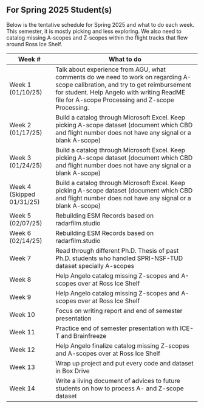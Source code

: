 ## For Spring 2025 Student(s)

Below is the tentative schedule for Spring 2025 and what to do each week. This semester, it is mostly picking and less exploring. We also need to catalog missing A-scopes and Z-scopes within the flight tracks that flew around Ross Ice Shelf. 

| Week #  | What to do                  |
|---------|-----------------------------|
| Week 1 (01/10/25)  | Talk about experience from AGU, what comments do we need to work on regarding A-scope calibration, and try to get reimbursement for student. Help Angelo with writing ReadME file for A-scope Processing and Z-scope Processing.|
| Week 2 (01/17/25)  | Build a catalog through Microsoft Excel. Keep picking A-scope dataset (document which CBD and flight number does not have any signal or a blank A-scope)|
| Week 3 (01/24/25)  | Build a catalog through Microsoft Excel. Keep picking A-scope dataset (document which CBD and flight number does not have any signal or a blank A-scope)|
| Week 4 (Skipped 01/31/25)  | Build a catalog through Microsoft Excel. Keep picking A-scope dataset (document which CBD and flight number does not have any signal or a blank A-scope)|
| Week 5 (02/07/25)  | Rebuilding ESM Records based on radarfilm.studio |
| Week 6 (02/14/25)  | Rebuilding ESM Records based on radarfilm.studio|
| Week 7  | Read through different Ph.D. Thesis of past Ph.D. students who handled SPRI-NSF-TUD dataset specially A-scopes|
| Week 8  | Help Angelo catalog missing Z-scopes and A-scopes over at Ross Ice Shelf|
| Week 9  | Help Angelo catalog missing Z-scopes and A-scopes over at Ross Ice Shelf|
| Week 10 | Focus on writing report and end of semester presentation |
| Week 11 | Practice end of semester presentation with ICE-T and Brainfreeze|
| Week 12 | Help Angelo finalize catalog missing Z-scopes and A-scopes over at Ross Ice Shelf|
| Week 13 | Wrap up project and put every code and dataset in Box Drive|
| Week 14 | Write a living document of advices to future students on how to process A- and Z-scope dataset|
